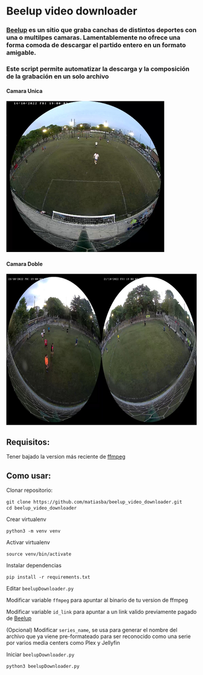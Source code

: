 # Beelup video downloader

### [Beelup](https://www.beelup.com/) es un sitio que graba canchas de distintos deportes con una o multilpes camaras. Lamentablemente no ofrece una forma comoda de descargar el partido entero en un formato amigable.

### Este script permite automatizar la descarga y la composición de la grabación en un solo archivo


#### Camara Unica
<img src="img/single.jpg" alt="drawing" height="400" title="Camara unica"/>

#### Camara Doble
<img src="img/double.jpg" alt="drawing" height="400" title="Camara doble"/>

## Requisitos:

Tener bajado la version más reciente de [ffmpeg](https://ffmpeg.org/download.html)

## Como usar:

Clonar repositorio:
```
git clone https://github.com/matiasba/beelup_video_downloader.git
cd beelup_video_downloader
```
Crear virtualenv
```
python3 -m venv venv
```
Activar virtualenv
```
source venv/bin/activate
```
Instalar dependencias
```
pip install -r requirements.txt
```
Editar `beelupDownloader.py`

Modificar variable `ffmpeg` para apuntar al binario de tu version de ffmpeg

Modificar variable `id_link` para apuntar a un link valido previamente pagado de [Beelup](https://www.beelup.com/)

(Opcional) Modificar `series_name`, se usa para generar el nombre del archivo que ya viene pre-formateado para ser reconocido como una serie por varios media centers como Plex y Jellyfin

Iniciar `beelupDownloader.py`
```
python3 beelupDownloader.py
```
